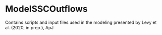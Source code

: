# ModelSSCOutflows
Contains scripts and input files used in the modeling presented by Levy et al. (2020, in prep.), ApJ
